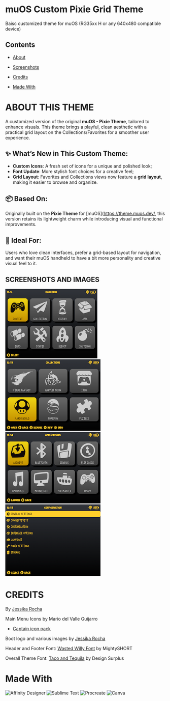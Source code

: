 # muOS Custom Pixie Grid Theme
Baisc customized theme for muOS (RG35xx H or any 640x480 compatible device)

## Contents
- [About](#about-this-theme)


- [Screenshots](#screenshots-and-images)
- [Credits](#credits)
- [Made With](#made-with)

# ABOUT THIS THEME

A customized version of the original **muOS - Pixie Theme**, tailored to enhance visuals. This theme brings a playful, clean aesthetic with a practical grid layout on the Collections/Favorites for a smoother user experience.

## ✨ What’s New in This Custom Theme:

- **Custom Icons**: A fresh set of icons for a unique and polished look;
- **Font Update**: More stylish font choices for a creative feel;
- **Grid Layout**: Favorites and Collections views now feature a **grid layout**, making it easier to browse and organize.

## 📦 Based On:

Originally built on the **Pixie Theme** for [muOS](https://theme.muos.dev/, this version retains its lightweight charm while introducing visual and functional improvements.

## 🎨 Ideal For:

Users who love clean interfaces, prefer a grid-based layout for navigation, and want their muOS handheld to have a bit more personality and creative visual feel to it.

## SCREENSHOTS AND IMAGES
![home](./640x480/preview.png)
![collections](./640x480/screenshots/collections.png)
![apps](./640x480/screenshots/apps.png)
![menus](./640x480/screenshots/menus.png)

# CREDITS
By [Jessika Rocha](https://games.jessikarocha.com/)

Main Menu Icons by Mario del Valle Guijarro 
 - [Captain icon pack](https://mariodelvalle.github.io/CaptainIconWeb/)

Boot logo and various images by [Jessika Rocha](https://games.jessikarocha.com/)

Header and Footer Font: [Wasted Willy Font](https://creativemarket.com/MightySHORT/5493800-Wasted-Willie-Font) by MightySHORT

Overall Theme Font: [Taco and Tequila](https://creativemarket.com/DesignSurplus/57200-Taco-and-Tequila-2-Fonts-Extras%21) by Design Surplus

# Made With

![Affinity Designer](https://affinity.serif.com/en-gb/designer)
![Sublime Text](https://www.sublimetext.com/)
![Procreate](https://procreate.com/)
![Canva](https://www.canva.com/)
